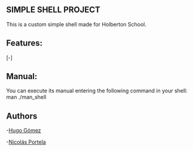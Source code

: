 ## SIMPLE SHELL PROJECT
This is a custom simple shell made for Holberton School.

## Features:
[-]


## Manual:
You can execute its manual entering the following command in your shell: man ./man_shell

## Authors
-[Hugo Gómez](https://github.com/Lunerio)


-[Nicolás Portela](https://github.com/nicolasportela)
